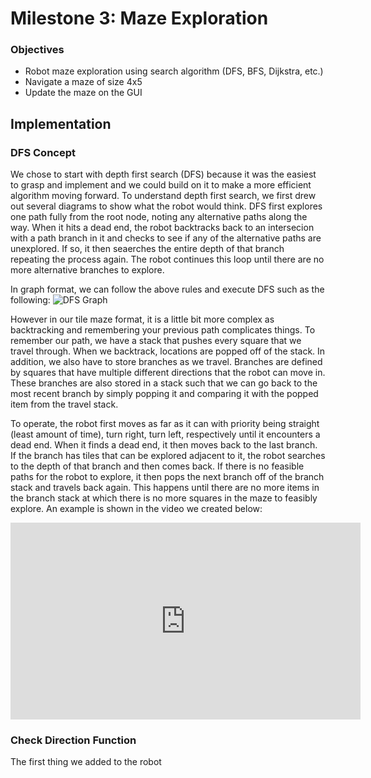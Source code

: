 # Milestone 3: Maze Exploration

### Objectives
* Robot maze exploration using search algorithm (DFS, BFS, Dijkstra, etc.)
* Navigate a maze of size 4x5
* Update the maze on the GUI

## Implementation
### DFS Concept
We chose to start with depth first search (DFS) because it was the easiest to grasp and implement and we could build on it to make a more efficient algorithm moving forward.  To understand depth first search, we first drew out several diagrams to show what the robot would think.  DFS first explores one path fully from the root node, noting any alternative paths along the way.  When it hits a dead end, the robot backtracks back to an intersecion with a path branch in it and checks to see if any of the alternative paths are unexplored.  If so, it then seaerches the entire depth of that branch repeating the process again.  The robot continues this loop until there are no more alternative branches to explore. 

In graph format, we can follow the above rules and execute DFS such as the following:
![DFS Graph](https://snag.gy/rJ4hst.jpg)

However in our tile maze format, it is a little bit more complex as backtracking and remembering your previous path complicates things.  To remember our path, we have a stack that pushes every square that we travel through.  When we backtrack, locations are popped off of the stack.  In addition, we also have to store branches as we travel.  Branches are defined by squares that have multiple different directions that the robot can move in.  These branches are also stored in a stack such that we can  go back to the most recent branch by simply popping it and comparing it with the popped item from the travel stack.  

To operate, the robot first moves as far as it can with priority being straight (least amount of time), turn right, turn left, respectively until it encounters a dead end.  When it finds a dead end, it then moves back to the last branch.  If the branch has tiles that can be explored adjacent to it, the robot searches to the depth of that branch and then comes back.  If there is no feasible paths for the robot to explore, it then pops the next branch off of the branch stack and travels back again.  This happens until there are no more items in the branch stack at which there is no more squares in the maze to feasibly explore.  An example is shown in the video we created below:

<iframe width="560" height="315" src="https://www.youtube.com/embed/JFkDh5BSens" frameborder="0" allow="accelerometer; autoplay; encrypted-media; gyroscope; picture-in-picture" allowfullscreen></iframe>

### Check Direction Function
The first thing we added to the robot

###
